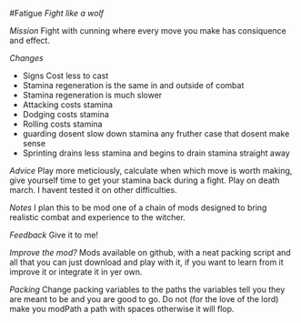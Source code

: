 #Fatigue
_Fight like a wolf_

*Mission*
Fight with cunning where every move you make has consiquence and effect.

*Changes*
* Signs Cost less to cast 
* Stamina regeneration is the same in and outside of combat
* Stamina regeneration is much slower
* Attacking costs stamina
* Dodging costs stamina
* Rolling costs stamina 
* guarding dosent slow down stamina any fruther case that dosent make sense
* Sprinting drains less stamina and begins to drain stamina straight away

*Advice*
Play more meticiously, calculate when which move is worth making, give yourself time to get your stamina back during a fight.
Play on death march. I havent tested it on other difficulties.

*Notes*
I plan this to be mod one of a chain of mods designed to bring realistic combat and experience to the witcher.

*Feedback*
Give it to me!

*Improve the mod?*
Mods available on github, with a neat packing script and all that you can just download and play with it, if you want to learn from it improve it or integrate it in yer own.

*Packing*
Change packing variables to the paths the variables tell you they are meant to be and you are good to go.
Do not (for the love of the lord) make you modPath a path with spaces otherwise it will flop.